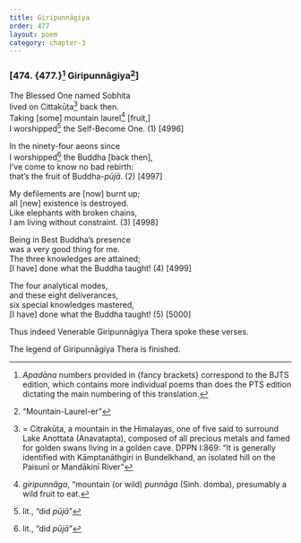 ```yaml
---
title: Giripunnāgiya
order: 477
layout: poem
category: chapter-3
---
```


### \[474. {477.}[^1] Giripunnāgiya[^2]\]

The Blessed One named Sobhita  
lived on Cittakūṭa[^3] back then.  
Taking \[some\] mountain laurel[^4] \[fruit,\]  
I worshipped[^5] the Self-Become One. (1) \[4996\]

In the ninety-four aeons since  
I worshipped[^6] the Buddha \[back then\],  
I’ve come to know no bad rebirth:  
that’s the fruit of Buddha-*pūjā*. (2) \[4997\]

My defilements are \[now\] burnt up;  
all \[new\] existence is destroyed.  
Like elephants with broken chains,  
I am living without constraint. (3) \[4998\]

Being in Best Buddha’s presence  
was a very good thing for me.  
The three knowledges are attained;  
\[I have\] done what the Buddha taught! (4) \[4999\]

The four analytical modes,  
and these eight deliverances,  
six special knowledges mastered,  
\[I have\] done what the Buddha taught! (5) \[5000\]

Thus indeed Venerable Giripunnāgiya Thera spoke these verses.

The legend of Giripunnāgiya Thera is finished.

[^1]: *Apadāna* numbers provided in {fancy brackets} correspond to the BJTS edition, which contains more individual poems than does the PTS edition dictating the main numbering of this translation.

[^2]: “Mountain-Laurel-er”

[^3]: = Citrakūṭa, a mountain in the Himalayas, one of five said to surround Lake Anottata (Anavatapta), composed of all precious metals and famed for golden swans living in a golden cave. DPPN I:869: “It is generally identified with Kāmptanāthgiri in Bundelkhand, an isolated hill on the Paisunī or Mandākinī River”

[^4]: *giripunnāga*, “mountain (or wild) *punnāga* (Sinh. domba), presumably a wild fruit to eat.

[^5]: lit., “did *pūjā*”

[^6]: lit., “did *pūjā*”
